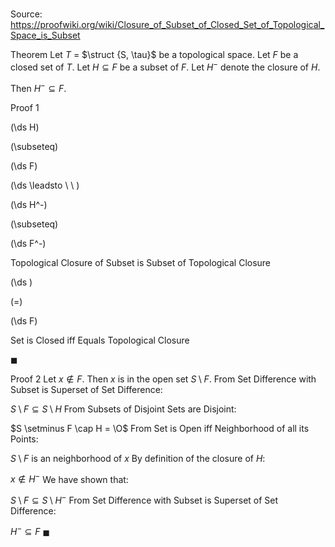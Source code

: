 # 

Source: https://proofwiki.org/wiki/Closure_of_Subset_of_Closed_Set_of_Topological_Space_is_Subset

Theorem
Let $T$ = $\struct {S, \tau}$ be a topological space.
Let $F$ be a closed set of $T$.
Let $H \subseteq F$ be a subset of $F$.
Let $H^-$ denote the closure of $H$.

Then $H^- \subseteq F$.


Proof 1













\(\ds H\)

\(\subseteq\)







\(\ds F\)














\(\ds \leadsto \ \ \)





\(\ds H^-\)

\(\subseteq\)







\(\ds F^-\)





Topological Closure of Subset is Subset of Topological Closure














\(\ds \)

\(=\)







\(\ds F\)





Set is Closed iff Equals Topological Closure



$\blacksquare$


Proof 2
Let $x \notin F$.
Then $x$ is in the open set $S \setminus F$.
From Set Difference with Subset is Superset of Set Difference:

$S \setminus F \subseteq S \setminus H$
From Subsets of Disjoint Sets are Disjoint:

$S \setminus F \cap H = \O$
From Set is Open iff Neighborhood of all its Points:

$S \setminus F$ is an neighborhood of $x$
By definition of the closure of $H$:

$x \notin H^-$
We have shown that:

$S \setminus F \subseteq S \setminus H^-$
From Set Difference with Subset is Superset of Set Difference:

$H^- \subseteq F$
$\blacksquare$





